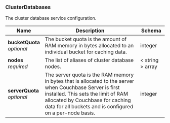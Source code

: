 
<a name="clusterdatabases"></a>
### ClusterDatabases
The cluster database service configuration.


|Name|Description|Schema|
|---|---|---|
|**bucketQuota**  <br>*optional*|The bucket quota is the amount of RAM memory in bytes allocated to an individual bucket for caching data.|integer|
|**nodes**  <br>*required*|The list of aliases of cluster database nodes.|< string > array|
|**serverQuota**  <br>*optional*|The server quota is the RAM memory in bytes that is allocated to the server when Couchbase Server is first installed. This sets the limit of RAM allocated by Couchbase for caching data for all buckets and is configured on a per-node basis.|integer|



